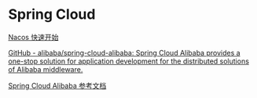 # Spring Cloud

[Nacos 快速开始](https://nacos.io/zh-cn/docs/quick-start.html)

[GitHub - alibaba/spring-cloud-alibaba: Spring Cloud Alibaba provides a one-stop solution for application development for the distributed solutions of Alibaba middleware.](https://github.com/alibaba/spring-cloud-alibaba)

[Spring Cloud Alibaba 参考文档](https://spring-cloud-alibaba-group.github.io/github-pages/hoxton/zh-cn/index.html#_spring_cloud_alibaba_nacos_discovery)


